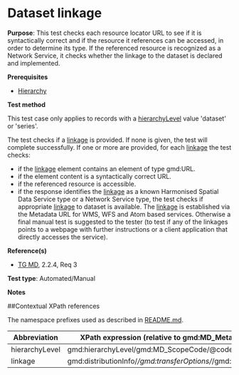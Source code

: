 # Dataset linkage

**Purpose**: This test checks each resource locator URL to see if it is syntactically correct and if the resource it references can be accessed, in order to determine its type. If the referenced resource is recognized as a Network Service, it checks whether the linkage to the dataset is declared and implemented.

**Prerequisites**

* [Hierarchy](http://inspire.ec.europa.eu/id/ats/metadata/1.3/iso-19115-19119/hierarchy)

**Test method**

This test case only applies to records with a [hierarchyLevel](#hierarchyLevel) value 'dataset' or 'series'.

The test checks if a [linkage](#online) is provided. If none is given, the test will complete successfully. If one or more are provided, for each [linkage](#online) the test checks:

* if the [linkage](#online) element contains an element of type gmd:URL.
* if the element content is a syntactically correct URL.
* if the referenced resource is accessible.
* if the response identifies the [linkage](#online) as a known Harmonised Spatial Data Service type or a Network Service type, the test checks if appropriate [linkage](#online) to dataset is available. The [linkage](#online) is established via the Metadata URL for WMS, WFS and Atom based services. Otherwise a final manual test is suggested to the tester (to test if any of the linkages points to a webpage with further instructions or a client application that directly accesses the service).

**Reference(s)**	 

* [TG MD](http://inspire.ec.europa.eu/id/ats/metadata/1.3/iso-19115-19119/README#ref_TG_MD), 2.2.4, Req 3

**Test type**: Automated/Manual

**Notes**

##Contextual XPath references

The namespace prefixes used as described in [README.md](http://inspire.ec.europa.eu/id/ats/metadata/1.3/iso-19115-19119/README#namespaces).

Abbreviation                                   |  XPath expression (relative to gmd:MD_Metadata)
-----------------------------------------------| -------------------------------------------------------------------------
<a name="hierarchyLevel"></a> hierarchyLevel | gmd:hierarchyLevel/gmd:MD_ScopeCode/@codeListValue
<a name="online"></a> linkage   | gmd:distributionInfo/*/gmd:transferOptions/*/gmd:onLine/*
